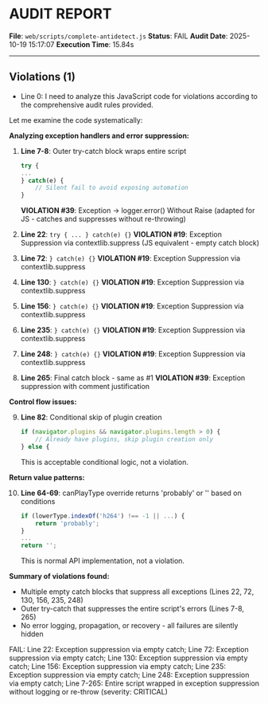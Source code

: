 # AUDIT REPORT

**File**: `web/scripts/complete-antidetect.js`
**Status**: FAIL
**Audit Date**: 2025-10-19 15:17:07
**Execution Time**: 15.84s

---

## Violations (1)

- Line 0: I need to analyze this JavaScript code for violations according to the comprehensive audit rules provided.

Let me examine the code systematically:

**Analyzing exception handlers and error suppression:**

1. **Line 7-8**: Outer try-catch block wraps entire script
   ```javascript
   try {
   ...
   } catch(e) {
       // Silent fail to avoid exposing automation
   }
   ```
   **VIOLATION #39**: Exception → logger.error() Without Raise (adapted for JS - catches and suppresses without re-throwing)

2. **Line 22**: `try { ... } catch(e) {}`
   **VIOLATION #19**: Exception Suppression via contextlib.suppress (JS equivalent - empty catch block)

3. **Line 72**: `} catch(e) {}`
   **VIOLATION #19**: Exception Suppression via contextlib.suppress

4. **Line 130**: `} catch(e) {}`
   **VIOLATION #19**: Exception Suppression via contextlib.suppress

5. **Line 156**: `} catch(e) {}`
   **VIOLATION #19**: Exception Suppression via contextlib.suppress

6. **Line 235**: `} catch(e) {}`
   **VIOLATION #19**: Exception Suppression via contextlib.suppress

7. **Line 248**: `} catch(e) {}`
   **VIOLATION #19**: Exception Suppression via contextlib.suppress

8. **Line 265**: Final catch block - same as #1
   **VIOLATION #39**: Exception suppression with comment justification

**Control flow issues:**

9. **Line 82**: Conditional skip of plugin creation
   ```javascript
   if (navigator.plugins && navigator.plugins.length > 0) {
       // Already have plugins, skip plugin creation only
   } else {
   ```
   This is acceptable conditional logic, not a violation.

**Return value patterns:**

10. **Line 64-69**: canPlayType override returns 'probably' or '' based on conditions
    ```javascript
    if (lowerType.indexOf('h264') !== -1 || ...) {
        return 'probably';
    }
    ...
    return '';
    ```
    This is normal API implementation, not a violation.

**Summary of violations found:**
- Multiple empty catch blocks that suppress all exceptions (Lines 22, 72, 130, 156, 235, 248)
- Outer try-catch that suppresses the entire script's errors (Lines 7-8, 265)
- No error logging, propagation, or recovery - all failures are silently hidden

FAIL: Line 22: Exception suppression via empty catch; Line 72: Exception suppression via empty catch; Line 130: Exception suppression via empty catch; Line 156: Exception suppression via empty catch; Line 235: Exception suppression via empty catch; Line 248: Exception suppression via empty catch; Line 7-265: Entire script wrapped in exception suppression without logging or re-throw
 (severity: CRITICAL)
